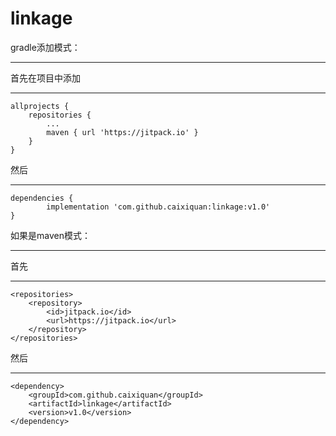 # linkage
gradle添加模式：
******
首先在项目中添加
******
	allprojects {
		repositories {
			...
			maven { url 'https://jitpack.io' }
		}
	}
然后
******
	dependencies {
	        implementation 'com.github.caixiquan:linkage:v1.0'
	}
如果是maven模式：
******
首先
******
	<repositories>
		<repository>
		    <id>jitpack.io</id>
		    <url>https://jitpack.io</url>
		</repository>
	</repositories>
 然后
 ******
 	<dependency>
	    <groupId>com.github.caixiquan</groupId>
	    <artifactId>linkage</artifactId>
	    <version>v1.0</version>
	</dependency>

